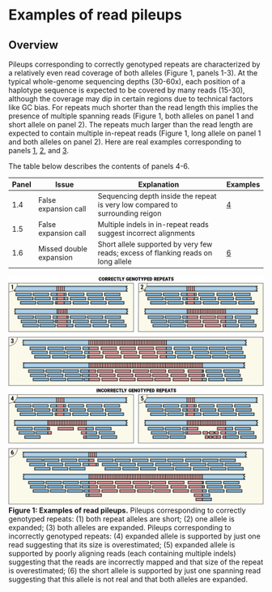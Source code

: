 # Examples of read pileups

## Overview

Pileups corresponding to correctly genotyped repeats are characterized by a
relatively even read coverage of both alleles (Figure 1, panels 1-3). At the
typical whole-genome sequencing depths (30-60x), each position of a haplotype
sequence is expected to be covered by many reads (15-30), although the coverage
may dip in certain regions due to technical factors like GC bias. For repeats
much shorter than the read length this implies the presence of multiple spanning
reads (Figure 1, both alleles on panel 1 and short allele on panel 2). The
repeats much larger than the read length are expected to contain multiple
in-repeat reads (Figure 1, long allele on panel 1 and both alleles on panel 2).
Here are real examples corresponding to panels [1](images/example-1-1.pdf),
[2](images/example-1-2.pdf), and [3](images/example-1-3.pdf).

The table below describes the contents of panels 4-6.

| Panel | Issue                     | Explanation                                                                       | Examples                    |
|-------|---------------------------|-----------------------------------------------------------------------------------|-----------------------------|
| 1.4   | False expansion call      | Sequencing depth inside the repeat is very low compared to surrounding reigon     | [4](images/example-1-4.pdf) |
| 1.5   | False expansion call      | Multiple indels in in-repeat reads suggest incorrect alignments                   |                             |
| 1.6   | Missed double expansion   | Short allele supported by very few reads; excess of flanking reads on long allele | [6](images/example-1-6.pdf) |

![Examples of read pileups](images/cartoon-examples.png)
**Figure 1: Examples of read pileups.** Pileups corresponding to correctly genotyped
repeats: (1) both repeat alleles are short; (2) one allele is expanded; (3) both
alleles are expanded. Pileups corresponding to incorrectly genotyped repeats:
(4) expanded allele is supported by just one read suggesting that its size is
overestimated; (5) expanded allele is supported by poorly aligning reads (each
containing multiple indels) suggesting that the reads are incorrectly mapped and
that size of the repeat is overestimated; (6) the short allele is supported by
just one spanning read suggesting that this allele is not real and that both
alleles are expanded.
